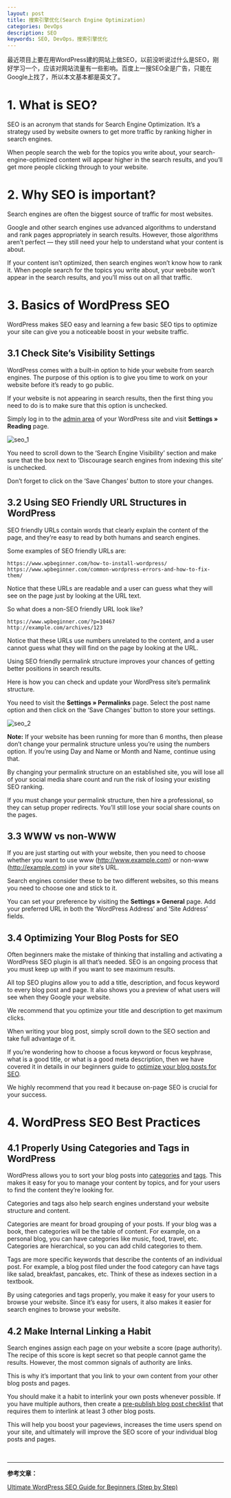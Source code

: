 ```yaml
---
layout: post
title: 搜索引擎优化(Search Engine Optimization)
categories: DevOps
description: SEO
keywords: SEO, DevOps，搜索引擎优化
---
```


最近项目上要在用WordPress建的网站上做SEO，以前没听说过什么是SEO，刚好学习一个，应该对网站流量有一些影响。百度上一搜SEO全是广告，只能在Google上找了，所以本文基本都是英文了。

# 1. What is SEO?

SEO is an acronym that stands for Search Engine Optimization. It’s a strategy used by website owners to get more traffic by ranking higher in search engines.

When people search the web for the topics you write about, your search-engine-optimized content will appear higher in the search results, and you’ll get more people clicking through to your website.

# 2. Why SEO is important?

Search engines are often the biggest source of traffic for most websites.

Google and other search engines use advanced algorithms to understand and rank pages appropriately in search results. However, those algorithms aren’t perfect — they still need your help to understand what your content is about.

If your content isn’t optimized, then search engines won’t know how to rank it. When people search for the topics you write about, your website won’t appear in the search results, and you’ll miss out on all that traffic.

# 3. Basics of WordPress SEO

WordPress makes SEO easy and learning a few basic SEO tips to optimize your site can give you a noticeable boost in your website traffic.

## 3.1 Check Site’s Visibility Settings

WordPress comes with a built-in option to hide your website from search engines. The purpose of this option is to give you time to work on your website before it’s ready to go public.

If your website is not appearing in search results, then the first thing you need to do is to make sure that this option is unchecked.

Simply log in to the [admin area](https://www.wpbeginner.com/glossary/admin-area/) of your WordPress site and visit **Settings » Reading** page.

![seo_1](/images/posts/seo_1.png)

You need to scroll down to the ‘Search Engine Visibility’ section and make sure that the box next to ‘Discourage search engines from indexing this site’ is unchecked.

Don’t forget to click on the ‘Save Changes’ button to store your changes.

## 3.2 Using SEO Friendly URL Structures in WordPress

SEO friendly URLs contain words that clearly explain the content of the page, and they’re easy to read by both humans and search engines.

Some examples of SEO friendly URLs are:

```
https://www.wpbeginner.com/how-to-install-wordpress/
https://www.wpbeginner.com/common-wordpress-errors-and-how-to-fix-them/
```

Notice that these URLs are readable and a user can guess what they will see on the page just by looking at the URL text.

So what does a non-SEO friendly URL look like?

```
https://www.wpbeginner.com/?p=10467
http://example.com/archives/123
```

Notice that these URLs use numbers unrelated to the content, and a user cannot guess what they will find on the page by looking at the URL.

Using SEO friendly permalink structure improves your chances of getting better positions in search results.

Here is how you can check and update your WordPress site’s permalink structure.

You need to visit the **Settings » Permalinks** page. Select the post name option and then click on the ‘Save Changes’ button to store your settings.

![seo_2](/images/posts/seo_2.png)

**Note:** If your website has been running for more than 6 months, then please don’t change your permalink structure unless you’re using the numbers option. If you’re using Day and Name or Month and Name, continue using that.

By changing your permalink structure on an established site, you will lose all of your social media share count and run the risk of losing your existing SEO ranking.

If you must change your permalink structure, then hire a professional, so they can setup proper redirects. You’ll still lose your social share counts on the pages.

## 3.3 WWW vs non-WWW

If you are just starting out with your website, then you need to choose whether you want to use www (http://www.example.com) or non-www (http://example.com) in your site’s URL.

Search engines consider these to be two different websites, so this means you need to choose one and stick to it.

You can set your preference by visiting the **Settings » General** page. Add your preferred URL in both the ‘WordPress Address’ and ‘Site Address’ fields.

## 3.4 Optimizing Your Blog Posts for SEO

Often beginners make the mistake of thinking that installing and activating a WordPress SEO plugin is all that’s needed. SEO is an ongoing process that you must keep up with if you want to see maximum results.

All top SEO plugins allow you to add a title, description, and focus keyword to every blog post and page. It also shows you a preview of what users will see when they Google your website.

We recommend that you optimize your title and description to get maximum clicks.

When writing your blog post, simply scroll down to the SEO section and take full advantage of it.

If you’re wondering how to choose a focus keyword or focus keyphrase, what is a good title, or what is a good meta description, then we have covered it in details in our beginners guide to [optimize your blog posts for SEO](https://www.wpbeginner.com/beginners-guide/blog-seo-tips-optimize-your-blog-posts-for-seo/).

We highly recommend that you read it because on-page SEO is crucial for your success.

# 4. WordPress SEO Best Practices

## 4.1 Properly Using Categories and Tags in WordPress

WordPress allows you to sort your blog posts into [categories](https://www.wpbeginner.com/glossary/category/) and [tags](https://www.wpbeginner.com/glossary/tag/). This makes it easy for you to manage your content by topics, and for your users to find the content they’re looking for.

Categories and tags also help search engines understand your website structure and content.

Categories are meant for broad grouping of your posts. If your blog was a book, then categories will be the table of content. For example, on a personal blog, you can have categories like music, food, travel, etc. Categories are hierarchical, so you can add child categories to them.

Tags are more specific keywords that describe the contents of an individual post. For example, a blog post filed under the food category can have tags like salad, breakfast, pancakes, etc. Think of these as indexes section in a textbook.

By using categories and tags properly, you make it easy for your users to browse your website. Since it’s easy for users, it also makes it easier for search engines to browse your website.

## 4.2 Make Internal Linking a Habit

Search engines assign each page on your website a score (page authority). The recipe of this score is kept secret so that people cannot game the results. However, the most common signals of authority are links.

This is why it’s important that you link to your own content from your other blog posts and pages.

You should make it a habit to interlink your own posts whenever possible. If you have multiple authors, then create a [pre-publish blog post checklist](https://syedbalkhi.com/14-point-blog-post-checklist-to-use-before-you-hit-publish/) that requires them to interlink at least 3 other blog posts.

This will help you boost your pageviews, increases the time users spend on your site, and ultimately will improve the SEO score of your individual blog posts and pages.

<br/>

------

**参考文章：**

[Ultimate WordPress SEO Guide for Beginners (Step by Step)](https://www.wpbeginner.com/wordpress-seo/)